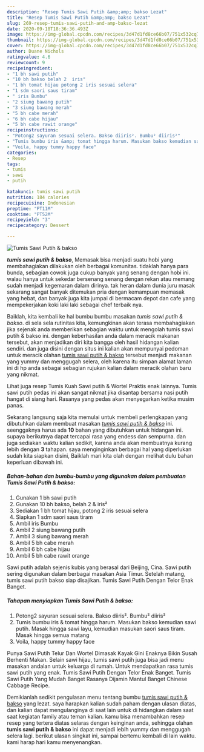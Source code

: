 ```yaml
---
description: "Resep Tumis Sawi Putih &amp;amp; bakso Lezat"
title: "Resep Tumis Sawi Putih &amp;amp; bakso Lezat"
slug: 269-resep-tumis-sawi-putih-and-amp-bakso-lezat
date: 2020-09-18T18:36:36.493Z
image: https://img-global.cpcdn.com/recipes/3d47d1fd8ce66b07/751x532cq70/tumis-sawi-putih-bakso-foto-resep-utama.jpg
thumbnail: https://img-global.cpcdn.com/recipes/3d47d1fd8ce66b07/751x532cq70/tumis-sawi-putih-bakso-foto-resep-utama.jpg
cover: https://img-global.cpcdn.com/recipes/3d47d1fd8ce66b07/751x532cq70/tumis-sawi-putih-bakso-foto-resep-utama.jpg
author: Duane Nichols
ratingvalue: 4.6
reviewcount: 9
recipeingredient:
- "1 bh sawi putih"
- "10 bh bakso belah 2  iris"
- "1 bh tomat hijau potong 2 iris sesuai selera"
- "1 sdm saori saus tiram"
- " iris Bumbu"
- "2 siung bawang putih"
- "3 siung bawang merah"
- "5 bh cabe merah"
- "6 bh cabe hijau"
- "5 bh cabe rawit orange"
recipeinstructions:
- "Potong2 sayuran sesuai selera. Bakso diiris². Bumbu² diiris²"
- "Tumis bumbu iris &amp; tomat hingga harum. Masukan bakso kemudian sawi putih. Masak hingga sawi layu, kemudian masukan saori saus tiram. Masak hingga semua matang"
- "Voila, happy tummy happy face"
categories:
- Resep
tags:
- tumis
- sawi
- putih

katakunci: tumis sawi putih 
nutrition: 184 calories
recipecuisine: Indonesian
preptime: "PT11M"
cooktime: "PT52M"
recipeyield: "3"
recipecategory: Dessert

---
```



![Tumis Sawi Putih &amp; bakso](https://img-global.cpcdn.com/recipes/3d47d1fd8ce66b07/751x532cq70/tumis-sawi-putih-bakso-foto-resep-utama.jpg)

<b><i>tumis sawi putih &amp; bakso</i></b>, Memasak bisa menjadi suatu hobi yang membahagiakan dilakukan oleh berbagai komunitas. tidaklah hanya para bunda, sebagian cowok juga cukup banyak yang senang dengan hobi ini. walau hanya untuk sekedar bersenang senang dengan rekan atau memang sudah menjadi kegemaran dalam dirinya. tak heran dalam dunia juru masak sekarang sangat banyak ditemukan pria dengan kemampuan memasak yang hebat, dan banyak juga kita jumpai di bermacam depot dan cafe yang mempekerjakan koki laki laki sebagai chef terbaik nya.

Baiklah, kita kembali ke hal bumbu bumbu masakan <i>tumis sawi putih &amp; bakso</i>. di sela sela rutinitas kita, kemungkinan akan terasa membahagiakan jika sejenak anda memberikan sebagian waktu untuk mengolah tumis sawi putih &amp; bakso ini. dengan keberhasilan anda dalam meracik makanan tersebut, akan menjadikan diri kita bangga oleh hasil hidangan kalian sendiri. dan juga disini dengan situs ini kalian akan mempunyai pedoman untuk meracik olahan <u>tumis sawi putih &amp; bakso</u> tersebut menjadi makanan yang yummy dan menggugah selera, oleh karena itu simpan alamat laman ini di hp anda sebagai sebagian rujukan kalian dalam meracik olahan baru yang nikmat.

Lihat juga resep Tumis Kuah Sawi putih &amp; Wortel Praktis enak lainnya. Tumis sawi putih pedas ini akan sangat nikmat jika disantap bersama nasi putih hangat di siang hari. Rasanya yang pedas akan menyegarkan ketika musim panas.


Sekarang langsung saja kita memulai untuk membeli perlengkapan yang dibutuhkan dalam membuat masakan <u><i>tumis sawi putih &amp; bakso</i></u> ini. seenggaknya harus ada <b>10</b> bahan yang dibutuhkan untuk hidangan ini. supaya berikutnya dapat tercapai rasa yang endess dan sempurna. dan juga sediakan waktu kalian sedikit, karena anda akan membuatnya kurang lebih dengan <b>3</b> tahapan. saya menginginkan berbagai hal yang diperlukan sudah kita siapkan disini, Baiklah mari kita olah dengan melihat dulu bahan keperluan dibawah ini.

<!--inarticleads1-->

##### Bahan-bahan dan bumbu-bumbu yang digunakan dalam pembuatan Tumis Sawi Putih &amp; bakso:

1. Gunakan 1 bh sawi putih
1. Gunakan 10 bh bakso, belah 2 &amp; iris²
1. Sediakan 1 bh tomat hijau, potong 2 iris sesuai selera
1. Siapkan 1 sdm saori saus tiram
1. Ambil  iris Bumbu
1. Ambil 2 siung bawang putih
1. Ambil 3 siung bawang merah
1. Ambil 5 bh cabe merah
1. Ambil 6 bh cabe hijau
1. Ambil 5 bh cabe rawit orange


Sawi putih adalah sejenis kubis yang berasal dari Beijing, Cina. Sawi putih sering digunakan dalam berbagai masakan Asia Timur. Setelah matang, tumis sawi putih bakso siap disajikan. Tumis Sawi Putih Dengan Telor Enak Banget. 

<!--inarticleads2-->

##### Tahapan menyiapkan Tumis Sawi Putih &amp; bakso:

1. Potong2 sayuran sesuai selera. Bakso diiris². Bumbu² diiris²
1. Tumis bumbu iris &amp; tomat hingga harum. Masukan bakso kemudian sawi putih. Masak hingga sawi layu, kemudian masukan saori saus tiram. Masak hingga semua matang
1. Voila, happy tummy happy face


Punya Sawi Putih Telur Dan Wortel Dimasak Kayak Gini Enaknya Bikin Susah Berhenti Makan. Selain sawi hijau, tumis sawi putih juga bisa jadi menu masakan andalan untuk keluarga di rumah. Untuk mendapatkan rasa tumis sawi putih yang enak. Tumis Sawi Putih Dengan Telor Enak Banget. Tumis Sawi Putih Yang Mudah Banget Rasanya Dijamin Mantul Banget Chinese Cabbage Recipe. 

Demikianlah sedikit pengulasan menu tentang bumbu <u>tumis sawi putih &amp; bakso</u> yang lezat. saya harapkan kalian sudah paham dengan ulasan diatas, dan kalian dapat mengulanginya di saat lain untuk di hidangkan dalam saat saat kegiatan family atau teman kalian. kamu bisa menambahkan resep resep yang tertera diatas selaras dengan keinginan anda, sehingga olahan <b>tumis sawi putih &amp; bakso</b> ini dapat menjadi lebih yummy dan menggugah selera lagi. berikut ulasan singkat ini, sampai bertemu kembali di lain waktu. kami harap hari kamu menyenangkan.
